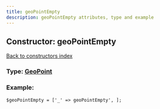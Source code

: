 ```yaml
---
title: geoPointEmpty
description: geoPointEmpty attributes, type and example
---
```

## Constructor: geoPointEmpty  
[Back to constructors index](index.md)






### Type: [GeoPoint](../types/GeoPoint.md)


### Example:

```
$geoPointEmpty = ['_' => geoPointEmpty', ];
```